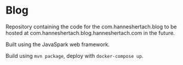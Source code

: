 # Blog
Repository containing the code for the com.hanneshertach.blog to be hosted at com.hanneshertach.blog.hanneshertach.com in the future.

Built using the JavaSpark web framework.

Build using `mvn package`, deploy with `docker-compose up`.
